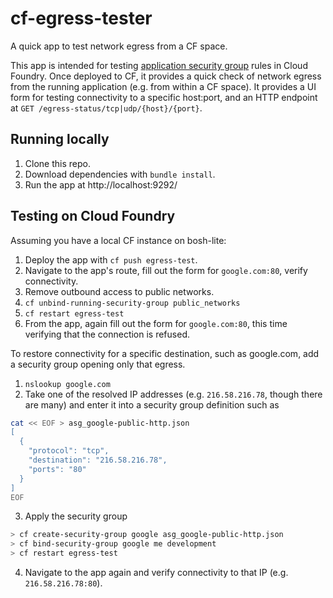 # cf-egress-tester
A quick app to test network egress from a CF space.

This app is intended for testing [application security group](http://docs.pivotal.io/pivotalcf/adminguide/app-sec-groups.html) rules in Cloud Foundry. Once deployed to CF, it provides a quick check of network egress from the running application (e.g. from within a CF space).  It provides a UI form for testing connectivity to a specific host:port, and an HTTP endpoint at `GET /egress-status/tcp|udp/{host}/{port}`.

## Running locally
1.  Clone this repo.
2.  Download dependencies with `bundle install`.
3.  Run the app at http://localhost:9292/

## Testing on Cloud Foundry
Assuming you have a local CF instance on bosh-lite:

1. Deploy the app with `cf push egress-test`.
2. Navigate to the app's route, fill out the form for `google.com:80`, verify connectivity.
3. Remove outbound access to public networks.
  1. `cf unbind-running-security-group public_networks`
  2. `cf restart egress-test`
  3. From the app, again fill out the form for `google.com:80`, this time verifying that the connection is refused.

To restore connectivity for a specific destination, such as google.com, add a security group opening only that egress.

1. `nslookup google.com`
2.  Take one of the resolved IP addresses (e.g. `216.58.216.78`, though there are many) and enter it into a security group definition such as

  ``` sh
  cat << EOF > asg_google-public-http.json
  [
  	{
      "protocol": "tcp",
      "destination": "216.58.216.78",
      "ports": "80"
  	}
  ]
  EOF
  ```

3. Apply the security group

  ``` sh
  > cf create-security-group google asg_google-public-http.json
  > cf bind-security-group google me development
  > cf restart egress-test
  ```

4. Navigate to the app again and verify connectivity to that IP (e.g. `216.58.216.78:80`).
